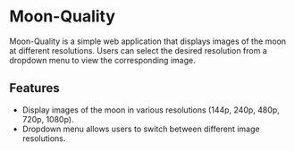 # Moon-Quality

Moon-Quality is a simple web application that displays images of the moon at different resolutions. Users can select the desired resolution from a dropdown menu to view the corresponding image.

## Features

- Display images of the moon in various resolutions (144p, 240p, 480p, 720p, 1080p).
- Dropdown menu allows users to switch between different image resolutions.
